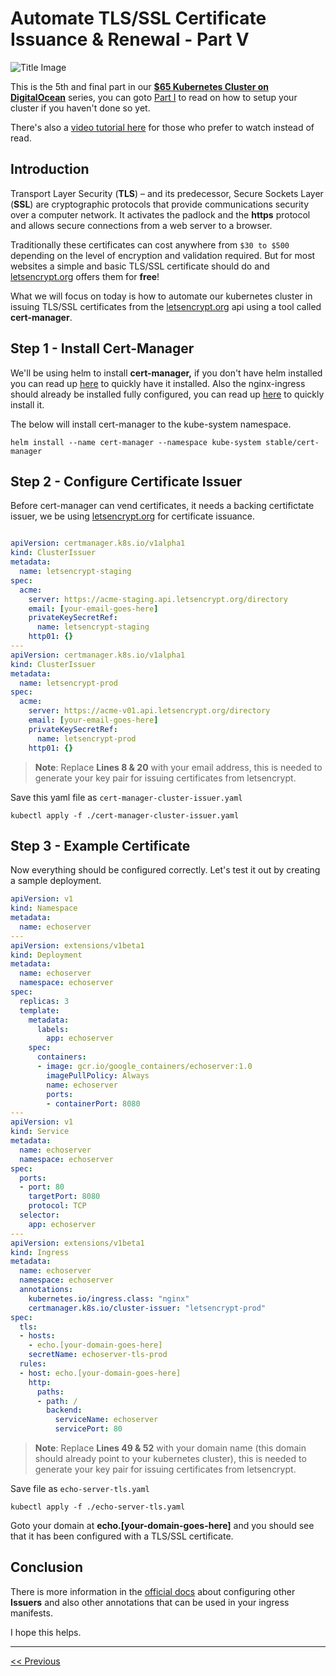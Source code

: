 # Automate TLS/SSL Certificate Issuance & Renewal - Part V

![Title Image](http://gdurl.com/K2Ra)

This is the 5th and final part in our [**$65 Kubernetes Cluster on DigitalOcean**](./README.md) series, you can goto [Part I](./Part-I.md) to read on how to setup your cluster if you haven't done so yet.

There's also a [video tutorial here](https://youtu.be/aB0TagEzTAw) for those who prefer to watch instead of read.



## Introduction

Transport Layer Security (**TLS**) – and its predecessor, Secure Sockets Layer (**SSL**) are cryptographic protocols that provide communications security over a computer network. It activates the padlock and the **https** protocol and allows secure connections from a web server to a browser.

Traditionally these certificates can cost anywhere from `$30 to $500` depending on the level of encryption and validation required. But for most websites a simple and basic TLS/SSL certificate should do and [letsencrypt.org](https://www.letsencrypt.org) offers them for **free**!

What we will focus on today is how to automate our kubernetes cluster in issuing TLS/SSL certificates from the [letsencrypt.org](https://www.letsencrypt.org) api using a tool called **cert-manager**.



## Step 1 - Install Cert-Manager 

We'll be using helm to install **cert-manager,** if you don't have helm installed you can read up [here](./Part-IV.md) to quickly have it installed. Also the nginx-ingress should already be installed fully configured, you can read up [here](./Part-I.md#configure-nginx-ingress) to quickly install it. 

The below will install cert-manager to the kube-system namespace.

```shell
helm install --name cert-manager --namespace kube-system stable/cert-manager
```



## Step 2 - Configure Certificate Issuer

Before cert-manager can vend certificates, it needs a backing certifictate issuer, we be using [letsencrypt.org](https://www.letsencrypt.org)  for certificate issuance. 

```yaml

apiVersion: certmanager.k8s.io/v1alpha1
kind: ClusterIssuer
metadata:
  name: letsencrypt-staging
spec:
  acme:
    server: https://acme-staging.api.letsencrypt.org/directory
    email: [your-email-goes-here]
    privateKeySecretRef:
      name: letsencrypt-staging
    http01: {}
---
apiVersion: certmanager.k8s.io/v1alpha1
kind: ClusterIssuer
metadata:
  name: letsencrypt-prod
spec:
  acme:
    server: https://acme-v01.api.letsencrypt.org/directory
    email: [your-email-goes-here]
    privateKeySecretRef:
      name: letsencrypt-prod
    http01: {}
```

> **Note**: Replace **Lines 8 & 20** with your email address, this is needed to generate your key pair for issuing certificates from letsencrypt.

Save this yaml file as `cert-manager-cluster-issuer.yaml`

```shell
kubectl apply -f ./cert-manager-cluster-issuer.yaml
```



## Step 3 - Example Certificate

Now everything should be configured correctly. Let's test it out by creating a sample deployment. 

```yaml
apiVersion: v1
kind: Namespace
metadata:
  name: echoserver
---
apiVersion: extensions/v1beta1
kind: Deployment
metadata:
  name: echoserver
  namespace: echoserver
spec:
  replicas: 3
  template:
    metadata:
      labels:
        app: echoserver
    spec:
      containers:
      - image: gcr.io/google_containers/echoserver:1.0
        imagePullPolicy: Always
        name: echoserver
        ports:
        - containerPort: 8080
---
apiVersion: v1
kind: Service
metadata:
  name: echoserver
  namespace: echoserver
spec:
  ports:
  - port: 80
    targetPort: 8080
    protocol: TCP
  selector:
    app: echoserver
---
apiVersion: extensions/v1beta1
kind: Ingress
metadata:
  name: echoserver
  namespace: echoserver
  annotations:
    kubernetes.io/ingress.class: "nginx"
    certmanager.k8s.io/cluster-issuer: "letsencrypt-prod"
spec:
  tls:
  - hosts:
    - echo.[your-domain-goes-here]
    secretName: echoserver-tls-prod
  rules:
  - host: echo.[your-domain-goes-here]
    http:
      paths:
      - path: /
        backend:
          serviceName: echoserver
          servicePort: 80
```

> **Note**: Replace **Lines 49 & 52** with your domain name (this domain should already point to your kubernetes cluster), this is needed to generate your key pair for issuing certificates from letsencrypt.

Save file as `echo-server-tls.yaml`

```shell
kubectl apply -f ./echo-server-tls.yaml
```

Goto your domain at **echo.[your-domain-goes-here]** and you should see that it has been configured with a TLS/SSL certificate.



## Conclusion

There is more information in the [official docs](https://cert-manager.readthedocs.io) about configuring other **Issuers** and also other annotations that can be used in your ingress manifests.



I hope this helps.



***

[<< Previous](Part-IV.md)